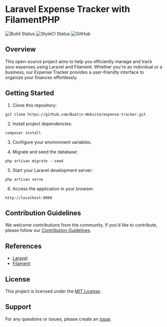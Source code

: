 # Laravel Expense Tracker with FilamentPHP

<p>
    <img src="https://github.com/Buatin-Website/expense-tracker/actions/workflows/laravel-tests.yml/badge.svg" alt="Build Status">
    <img src="https://github.styleci.io/repos/7548986/shield?style=flat" alt="StyleCI Status">
    <img alt="GitHub" src="https://img.shields.io/github/license/Buatin-Website/expense-tracker">
</p>

## Overview

This open-source project aims to help you efficiently manage and track your expenses using Laravel and Filament. Whether you're an individual or a business, our Expense Tracker provides a user-friendly interface to organize your finances effortlessly.

## Getting Started

1. Clone this repository:

```shell
git clone https://github.com/Buatin-Website/expense-tracker.git
```

2. Install project dependencies:

```shell
composer install
```

3. Configure your environment variables.

4. Migrate and seed the database:

```shell
php artisan migrate --seed
```

5. Start your Laravel development server:

```shell
php artisan serve
```

6. Access the application in your browser:

```shell
http://localhost:8000
```

## Contribution Guidelines
We welcome contributions from the community. If you'd like to contribute, please follow our [Contribution Guidelines](CONTRIBUTING.md).

## References
- [Laravel](https://laravel.com/)
- [Filament](https://filamentphp.com/)

## License
This project is licensed under the [MIT License](LICENSE).

## Support
For any questions or issues, please create an [issue](https://github.com/Buatin-Website/expense-tracker/issues).
